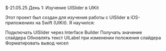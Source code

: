 $-21.05.25
День 1: Изучение UISlider в UIKit

Этот проект был создан для изучения работы с UISlider в iOS-приложениях на Swift (UIKit).
Я научился: 

Подключать UISlider через Interface Builder
Получать значение слайдера
Обновлять текст UILabel при изменении положения слайдера
Форматировать вывод чисел
